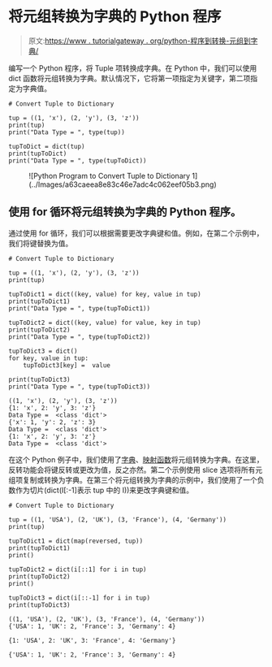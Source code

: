 # 将元组转换为字典的 Python 程序

> 原文:[https://www . tutorialgateway . org/python-程序到转换-元组到字典/](https://www.tutorialgateway.org/python-program-to-convert-tuple-to-dictionary/)

编写一个 Python 程序，将 Tuple 项转换成字典。在 Python 中，我们可以使用 dict 函数将元组转换为字典。默认情况下，它将第一项指定为关键字，第二项指定为字典值。

```
# Convert Tuple to Dictionary

tup = ((1, 'x'), (2, 'y'), (3, 'z'))
print(tup)
print("Data Type = ", type(tup))

tupToDict = dict(tup)
print(tupToDict)
print("Data Type = ", type(tupToDict))
```

<figure class="wp-block-image size-large">![Python Program to Convert Tuple to Dictionary 1](../Images/a63caeea8e83c46e7adc4c062eef05b3.png)</figure>

## 使用 for 循环将元组转换为字典的 Python 程序。

通过使用 for 循环，我们可以根据需要更改字典键和值。例如，在第二个示例中，我们将键替换为值。

```
# Convert Tuple to Dictionary

tup = ((1, 'x'), (2, 'y'), (3, 'z'))
print(tup)

tupToDict1 = dict((key, value) for key, value in tup)
print(tupToDict1)
print("Data Type = ", type(tupToDict1))

tupToDict2 = dict((key, value) for value, key in tup)
print(tupToDict2)
print("Data Type = ", type(tupToDict2))

tupToDict3 = dict()
for key, value in tup:
    tupToDict3[key] =  value

print(tupToDict3)
print("Data Type = ", type(tupToDict3))
```

```
((1, 'x'), (2, 'y'), (3, 'z'))
{1: 'x', 2: 'y', 3: 'z'}
Data Type =  <class 'dict'>
{'x': 1, 'y': 2, 'z': 3}
Data Type =  <class 'dict'>
{1: 'x', 2: 'y', 3: 'z'}
Data Type =  <class 'dict'>
```

在这个 Python 例子中，我们使用了[字典](https://www.tutorialgateway.org/python-dictionary/)、[映射函数](https://www.tutorialgateway.org/python-map-function/)将元组转换为字典。在这里，反转功能会将键反转或更改为值，反之亦然。第二个示例使用 slice 选项将所有元组项复制或转换为字典。在第三个将元组转换为字典的示例中，我们使用了一个负数作为切片(dict(I[:-1]表示 tup 中的 I))来更改字典键和值。

```
# Convert Tuple to Dictionary

tup = ((1, 'USA'), (2, 'UK'), (3, 'France'), (4, 'Germany'))
print(tup)

tupToDict1 = dict(map(reversed, tup))
print(tupToDict1)
print()

tupToDict2 = dict(i[::1] for i in tup)
print(tupToDict2)
print()

tupToDict3 = dict(i[::-1] for i in tup)
print(tupToDict3)
```

```
((1, 'USA'), (2, 'UK'), (3, 'France'), (4, 'Germany'))
{'USA': 1, 'UK': 2, 'France': 3, 'Germany': 4}

{1: 'USA', 2: 'UK', 3: 'France', 4: 'Germany'}

{'USA': 1, 'UK': 2, 'France': 3, 'Germany': 4}
```